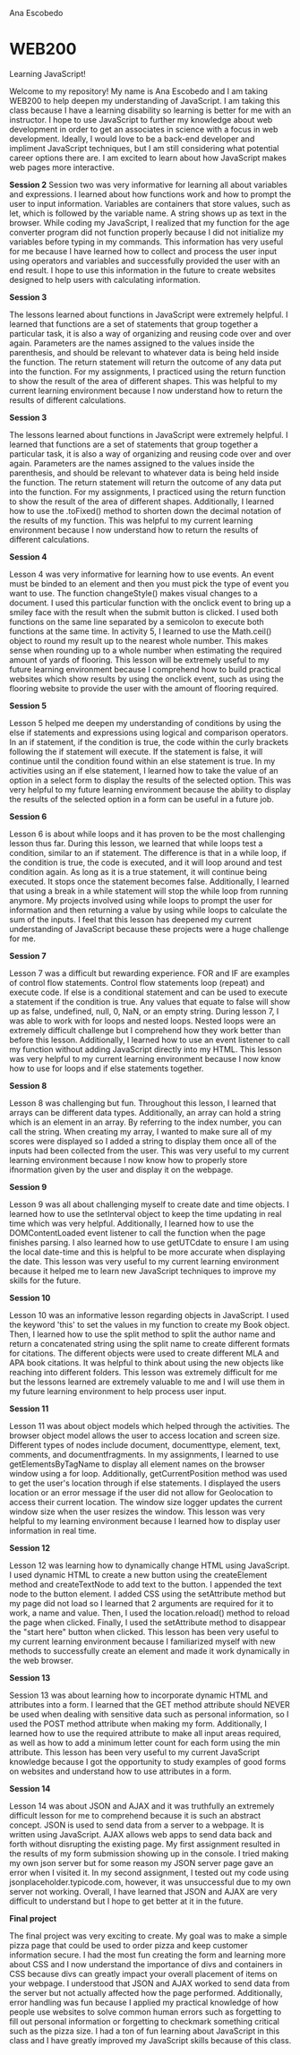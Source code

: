 Ana Escobedo
# WEB200
Learning JavaScript!

Welcome to my repository! My name is Ana Escobedo and I am taking WEB200 to help deepen my understanding of JavaScript. I am taking this class because I have a learning disability so learning is better for me with an instructor. I hope to use JavaScript to further my knowledge about web development in order to get an associates in science with a focus in web development. Ideally, I would love to be a back-end developer and impliment JavaScript techniques, but I am still considering what potential career options there are. I am excited to learn about how JavaScript makes web pages more interactive. 

<b>Session 2</b>
Session two was very informative for learning all about variables and expressions. I learned about how functions work and how to prompt the user to input information. Variables are containers that store values, such as let, which is followed by the variable name. A string shows up as text in the browser. While coding my JavaScript, I realized that my function for the age converter program did not function properly because I did not initialize my variables before typing in my commands. This information has very useful for me because I have learned how to collect and process the user input using operators and variables and successfully provided the user with an end result. I hope to use this information in the future to create websites designed to help users with calculating information. 

<b>Session 3</b>
<p>
    The lessons learned about functions in JavaScript were extremely helpful. I learned that functions are a set of statements that group together a particular task, it is also a way of organizing and reusing code over and over again. Parameters are the names assigned to the values inside the parenthesis, and should be relevant to whatever data is being held inside the function. The return statement will return the outcome of any data put into the function. For my assignments, I practiced using the return function to show the result of the area of different shapes. This was helpful to my current learning environment because I now understand how to return the results of different calculations. 
</p>

<b>Session 3</b>
<p>
    The lessons learned about functions in JavaScript were extremely helpful. I learned that functions are a set of statements that group together a particular task, it is also a way of organizing and reusing code over and over again. Parameters are the names assigned to the values inside the parenthesis, and should be relevant to whatever data is being held inside the function. The return statement will return the outcome of any data put into the function. For my assignments, I practiced using the return function to show the result of the area of different shapes. Additionally, I learned how to use the .toFixed() method to shorten down the decimal notation of the results of my function. This was helpful to my current learning environment because I now understand how to return the results of different calculations. 
</p>

<b>Session 4</b>
<p>
Lesson 4 was very informative for learning how to use events. An event must be binded to an element and then you must pick the type of event you want to use. The function changeStyle() makes visual changes to a document. I used this particular function with the onclick event to bring up a smiley face with the result when the submit button is clicked. I used both functions on the same line separated by a semicolon to execute both functions at the same time. In activity 5, I learned to use the Math.ceil() object to round my result up to the nearest whole number. This makes sense when rounding up to a whole number when estimating the required amount of yards of flooring. This lesson will be extremely useful to my future learning environment because I comprehend how to build practical websites which show results by using the onclick event, such as using the flooring website to provide the user with the amount of flooring required. 
</p>

<b>Session 5</b>
<p>
Lesson 5 helped me deepen my understanding of conditions by using the else if statements and expressions using logical and comparison operators. In an if statement, if the condition is true, the code within the curly brackets following the if statement will execute. If the statement is false, it will continue until the condition found within an else statement is true. In my activities using an if else statement, I learned how to take the value of an option in a select form to display the results of the selected option. This was very helpful to my future learning environment because the ability to display the results of the selected option in a form can be useful in a future job. 
</p>

<b>Session 6</b>
<p>
Lesson 6 is about while loops and it has proven to be the most challenging lesson thus far. During this lesson, we learned that while loops test a condition, similar to an if statement. The difference is that in a while loop, if the condition is true, the code is executed, and it will loop around and test condition again. As long as it is a true statement, it will continue being executed. It stops once the statement becomes false. Additionally, I learned that using a break in a while statement will stop the while loop from running anymore. My projects involved using while loops to prompt the user for information and then returning a value by using while loops to calculate the sum of the inputs. I feel that this lesson has deepened my current understanding of JavaScript because these projects were a huge challenge for me. 

</p>

<b>Session 7</b>
<p>
Lesson 7 was a difficult but rewarding experience. FOR and IF are examples of control flow statements. Control flow statements loop (repeat) and execute code. If else is a conditional statement and can be used to execute a statement if the condition is true. Any values that equate to false will show up as false, undefined, null, 0, NaN, or an empty string. During lesson 7, I was able to work with for loops and nested loops. Nested loops were an extremely difficult challenge but I comprehend how they work better than before this lesson. Additionally, I learned how to use an event listener to call my function without adding JavaScript directly into my HTML. This lesson was very helpful to my current learning environment because I now know how to use for loops and if else statements together. 
</p>

<b>Session 8</b>
<p>
Lesson 8 was challenging but fun. Throughout this lesson, I learned that arrays can be different data types. Additionally, an array can hold a string which is an element in an array. By referring to the index number, you can call the string. When creating my array, I wanted to make sure all of my scores were displayed so I added a string to display them once all of the inputs had been collected from the user. This was very useful to my current learning environment because I now know how to properly store ifnormation given by the user and display it on the webpage. 
</p> 

<b>Session 9</b>
<p>
Lesson 9 was all about challenging myself to create date and time objects. I learned how to use the setInterval object to keep the time updating in real time which was very helpful. Additionally, I learned how to use the DOMContentLoaded event listener to call the function when the page finishes parsing. I also learned how to use getUTCdate to ensure I am using the local date-time and this is helpful to be more accurate when displaying the date. This lesson was very useful to my current learning environment because it helped me to learn new JavaScript techniques to improve my skills for the future. 
</p>

<b>Session 10</b>
<p>
Lesson 10 was an informative lesson regarding objects in JavaScript. I used the keyword 'this' to set the values in my function to create my Book object. Then, I learned how to use the split method to split the author name and return a concatenated string using the split name to create different formats for citations. The different objects were used to create different MLA and APA book citations. It was helpful to think about using the new objects like reaching into different folders. This lesson was extremely difficult for me but the lessons learned are extremely valuable to me and I will use them in my future learning environment to help process user input. 
</p>

<b>Session 11</b>
<p>
Lesson 11 was about object models which helped through the activities. The browser object model allows the user to access location and screen size. Different types of nodes include document, documenttype, element, text, comments, and documentfragments. In my assignments, I learned to use getElementsByTagName to display all element names on the browser window using a for loop. Additionally, getCurrentPosition method was used to get the user's location through if else statements. I displayed the users location or an error message
if the user did not allow for Geolocation to access their current location. The window size logger updates the current window size when the user resizes the window. This lesson was very helpful to my learning environment because I learned how to display user information in real time. 
</p>

<b>Session 12</b>
<p>
Lesson 12 was learning how to dynamically change HTML using JavaScript. I used dynamic HTML to create a new button using the createElement method and createTextNode to add text to the button. I appended the text node to the button element. I added CSS using the setAttribute method but my page did not load so I learned that 2 arguments are required for it to work, a name and value. Then, I used the location.reload() method to reload the page when clicked. Finally, I used the setAttribute method to disappear the "start here" button when clicked. This lesson has been very useful to my current learning environment because I familiarized myself with new methods to successfully create an element and made it work dynamically in the web browser.
</p>

<b>Session 13 </b>
<p>
Session 13 was about learning how to incorporate dynamic HTML and attributes into a form.
I learned that the GET method attribute should NEVER be used when dealing with sensitive data such as personal information, so I used the POST method attribute when making my form. Additionally, I learned how to use the required attribute to make all input areas required, as well as how to add a minimum letter count for each form using the min attribute. This lesson has been very useful to my current JavaScript knowledge because I got the opportunity to study examples of good forms on websites and understand how to use attributes in a form. 
</p>

<b>Session 14</b>
<p>
Lesson 14 was about JSON and AJAX and it was truthfully an extremely difficult lesson for me to comprehend because it is such an abstract concept. JSON is used to send data from a server to a webpage. It is written using JavaScript. AJAX allows web apps to send data back and forth without disrupting the existing page. My first assignment resulted in the results of my form submission showing up in the console. I tried making my own json server but for some reason my JSON server page gave an error when I visited it. In my second assignment, I tested out my code using jsonplaceholder.typicode.com, however, it was unsuccessful due to my own server not working. Overall, I have learned that JSON and AJAX are very difficult to understand but I hope to get better at it in the future. 
</p>

<b>Final project</b>
<p>
The final project was very exciting to create. My goal was to make a simple pizza page that could be used to order pizza and keep customer information secure. I had the most fun creating the form and learning more about CSS and I now understand the importance of divs and containers in CSS because divs can greatly impact your overall placement of items on your webpage. I understood that JSON and AJAX worked to send data from the server but not actually affected how the page performed. Additionally, error handling was fun because I applied my practical knowledge of how people use websites to solve common human errors such as forgetting to fill out personal information or forgetting to checkmark something critical such as the pizza size. I had a ton of fun learning about JavaScript in this class and I have greatly improved my JavaScript skills because of this class.
</p>